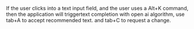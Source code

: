 If the user clicks into a text input field, and the user uses a Alt+K command, then the application will triggertext completion with open ai algorithm, use tab+A to accept recommended text. and tab+C to request a change.
